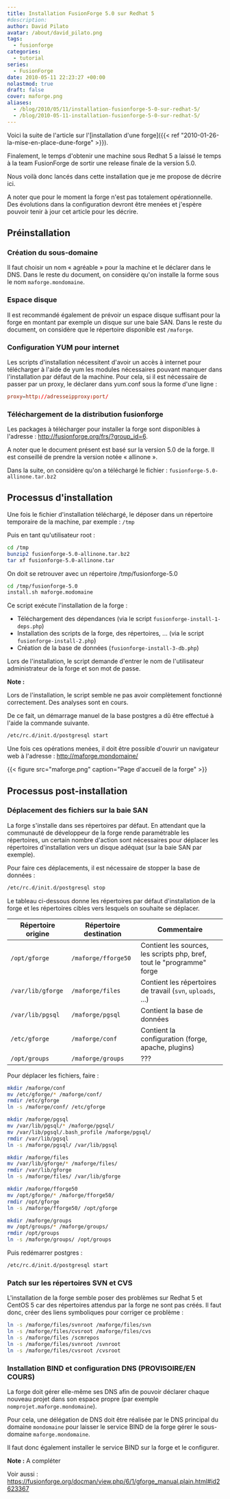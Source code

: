 ```yaml
---
title: Installation FusionForge 5.0 sur Redhat 5
#description: 
author: David Pilato
avatar: /about/david_pilato.png
tags:
  - fusionforge
categories:
  - tutorial
series:
  - FusionForge
date: 2010-05-11 22:23:27 +00:00
nolastmod: true
draft: false
cover: maforge.png
aliases:
  - /blog/2010/05/11/installation-fusionforge-5-0-sur-redhat-5/
  - /blog/2010-05-11-installation-fusionforge-5-0-sur-redhat-5/
---
```


Voici la suite de l'article sur l'[installation d'une forge]({{< ref "2010-01-26-la-mise-en-place-dune-forge" >}}).

Finalement, le temps d'obtenir une machine sous Redhat 5 a laissé le temps à la team FusionForge de sortir une release finale de la version 5.0.

Nous voilà donc lancés dans cette installation que je me propose de décrire ici.

<!--more-->

A noter que pour le moment la forge n'est pas totalement opérationnelle. Des évolutions dans la configuration devront être menées et j'espère pouvoir tenir à jour cet article pour les décrire.

## Préinstallation

### Création du sous-domaine

Il faut choisir un nom « agréable » pour la machine et le déclarer dans le DNS. Dans le reste du document, on considère qu'on installe la forme sous le nom `maforge.mondomaine`.

### Espace disque

Il est recommandé également de prévoir un espace disque suffisant pour la forge en montant par exemple un disque sur une baie SAN. Dans le reste du document, on considère que le répertoire disponible est `/maforge`.

### Configuration YUM pour internet

Les scripts d'installation nécessitent d'avoir un accès à internet pour télécharger à l'aide de yum les modules nécessaires pouvant manquer dans l'installation par défaut de la machine. Pour cela, si il est nécessaire de passer par un proxy, le déclarer dans yum.conf sous la forme d'une ligne :

```conf
proxy=http://adresseipproxy:port/
```

### Téléchargement de la distribution fusionforge

Les packages à télécharger pour installer la forge sont disponibles à l'adresse : <http://fusionforge.org/frs/?group_id=6>.

A noter que le document présent est basé sur la version 5.0 de la forge. Il est conseillé de prendre la version notée « allinone ».

Dans la suite, on considère qu'on a téléchargé le fichier : `fusionforge-5.0-allinone.tar.bz2`

## Processus  d'installation

Une fois le fichier d'installation téléchargé, le déposer dans un répertoire temporaire de la machine, par exemple : `/tmp`

Puis en tant qu'utilisateur root :

```sh
cd /tmp
bunzip2 fusionforge-5.0-allinone.tar.bz2
tar xf fusionforge-5.0-allinone.tar
```

On doit se retrouver avec un répertoire /tmp/fusionforge-5.0

```sh
cd /tmp/fusionforge-5.0
install.sh maforge.modomaine
```

Ce script exécute l'installation de la forge :

* Téléchargement des dépendances (via le script `fusionforge-install-1-deps.php`)
* Installation des scripts de la forge, des répertoires, ... (via le script `fusionforge-install-2.php`)
* Création de la base de données (`fusionforge-install-3-db.php`)

Lors de l'installation, le script demande d'entrer le nom de l'utilisateur administrateur de la forge et son mot de passe.

**Note :**

Lors de l'installation, le script semble ne pas avoir complètement fonctionné correctement. Des analyses sont en cours.

De ce fait, un démarrage manuel de la base postgres a dû être effectué à l'aide la commande suivante.

```sh
/etc/rc.d/init.d/postgresql start
```

Une fois ces opérations menées, il doit être possible d'ouvrir un navigateur web à l'adresse : <http://maforge.mondomaine/>

{{< figure src="maforge.png" caption="Page d'accueil de la forge" >}}

## Processus post-installation

### Déplacement des fichiers sur la baie SAN

La forge s'installe dans ses répertoires par défaut. En attendant que la communauté de développeur de la forge rende paramétrable les répertoires, un certain nombre d'action sont nécessaires pour déplacer les répertoires d'installation vers un disque adéquat (sur la baie SAN par exemple).

Pour faire ces déplacements, il est nécessaire de stopper la base de données :

```sh
/etc/rc.d/init.d/postgresql stop
```

Le tableau ci-dessous donne les répertoires par défaut d'installation de la forge et les répertoires cibles vers lesquels on souhaite se déplacer.

|Répertoire origine |Répertoire destination      |Commentaire                             |
|-------------------|----------------------------|----------------------------------------|
|`/opt/gforge`      |`/maforge/fforge50`         |Contient les sources, les scripts php, bref, tout le "programme" forge |
|`/var/lib/gforge`  |`/maforge/files`            |Contient les répertoires de travail (`svn`, `uploads`, ...) |
|`/var/lib/pgsql`   |`/maforge/pgsql`            |Contient la base de données             |
|`/etc/gforge`      |`/maforge/conf`             |Contient la configuration (forge, apache, plugins) |
|`/opt/groups`      |`/maforge/groups`           |???                                     |

Pour déplacer les fichiers, faire :

```sh
mkdir /maforge/conf
mv /etc/gforge/* /maforge/conf/
rmdir /etc/gforge
ln -s /maforge/conf/ /etc/gforge

mkdir /maforge/pgsql
mv /var/lib/pgsql/* /maforge/pgsql/
mv /var/lib/pgsql/.bash_profile /maforge/pgsql/
rmdir /var/lib/pgsql
ln -s /maforge/pgsql/ /var/lib/pgsql

mkdir /maforge/files
mv /var/lib/gforge/* /maforge/files/
rmdir /var/lib/gforge
ln -s /maforge/files/ /var/lib/gforge

mkdir /maforge/fforge50
mv /opt/gforge/* /maforge/fforge50/
rmdir /opt/gforge
ln -s /maforge/fforge50/ /opt/gforge

mkdir /maforge/groups
mv /opt/groups/* /maforge/groups/
rmdir /opt/groups
ln -s /maforge/groups/ /opt/groups
```

Puis redémarrer postgres :

```sh
/etc/rc.d/init.d/postgresql start
```

### Patch sur les répertoires SVN et CVS

L'installation de la forge semble poser des problèmes sur Redhat 5 et CentOS 5 car des répertoires attendus par la forge ne sont pas créés. Il faut donc, créer des liens symboliques pour corriger ce problème :

```sh
ln -s /maforge/files/svnroot /maforge/files/svn
ln -s /maforge/files/cvsroot /maforge/files/cvs
ln -s /maforge/files /scmrepos
ln -s /maforge/files/svnroot /svnroot
ln -s /maforge/files/cvsroot /cvsroot
```

### Installation BIND et configuration DNS (PROVISOIRE/EN COURS)

La forge doit gérer elle-même ses DNS afin de pouvoir déclarer chaque nouveau projet dans son espace propre (par exemple `nomprojet.maforge.mondomaine`).

Pour cela, une délégation de DNS doit être réalisée par le DNS principal du domaine `mondomaine` pour laisser le service BIND de la forge gérer le sous-domaine `maforge.mondomaine`.

Il faut donc également installer le service BIND sur la forge et le configurer.

**Note :** A compléter

Voir aussi : <https://fusionforge.org/docman/view.php/6/1/gforge_manual.plain.html#id2623367>
